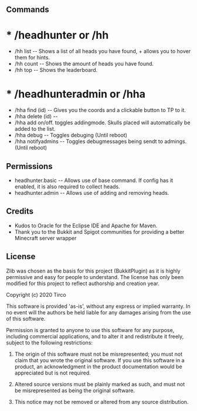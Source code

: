 ## Commands
# * /headhunter or /hh
* /hh list  -- Shows a list of all heads you have found, + allows you to hover them for hints.
* /hh count -- Shows the amount of heads you have found.
* /hh top -- Shows the leaderboard.

# * /headhunteradmin or /hha
* /hha find (id) -- Gives you the coords and a clickable button to TP to it.
* /hha delete (id) -- 
* /hha add on/off. toggles addingmode. Skulls placed will automatically be added to the list.
* /hha debug -- Toggles debuging (Until reboot)
* /hha notifyadmins -- Toggles debugmessages being sendt to admings. (Until reboot)

## Permissions
- headhunter.basic -- Allows use of base command. If config has it enabled, it is also required to collect heads.
- headhunter.admin -- Allows use of adding and removing heads.


## Credits

* Kudos to Oracle for the Eclipse IDE and Apache for Maven.
* Thank you to the Bukkit and Spigot communities for providing a better Minecraft server wrapper

## License

Zlib was chosen as the basis for this project (BukkitPlugin) as it is highly permissive and easy for people to understand. The license has only been modified for this project to reflect authorship and creation year.

Copyright (c) 2020 Tirco

This software is provided 'as-is', without any express or implied
warranty. In no event will the authors be held liable for any damages
arising from the use of this software.

Permission is granted to anyone to use this software for any purpose,
including commercial applications, and to alter it and redistribute it
freely, subject to the following restrictions:

1. The origin of this software must not be misrepresented; you must not
claim that you wrote the original software. If you use this software
in a product, an acknowledgment in the product documentation would be
appreciated but is not required.

2. Altered source versions must be plainly marked as such, and must not be
misrepresented as being the original software.

3. This notice may not be removed or altered from any source
distribution.
